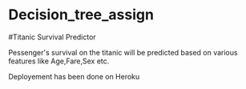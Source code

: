 # Decision_tree_assign
#Titanic Survival Predictor
<p> Pessenger's survival on the titanic will be predicted based on various features like Age,Fare,Sex etc.</p>
<p> Deployement has been done on Heroku </p>
